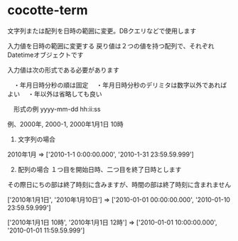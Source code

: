 cocotte-term
============

文字列または配列を日時の範囲に変更。DBクエリなどで使用します

 
 入力値を日時の範囲に変更する
 戻り値は２つの値を持つ配列で、それぞれDatetimeオブジェクトです

 入力値は次の形式である必要があります

 　・年月日時分秒の順は固定
 　・年月日時分秒のデリミタは数字以外であればよい
 　・年以外は省略しても良い
 
　形式の例 yyyy-mm-dd hh:ii:ss

  例、2000年, 2000-1, 2000年1月1日 10時
 
 1) 文字列の場合

   2010年1月 => ['2010-1-1 0:00:00.000', '2010-1-31 23:59.59.999']

 2) 配列の場合
   １つ目を開始日時、二つ目を終了日時とします

   その際日にちの部は終了時刻に含みますが、時間の部は終了時刻に含まれません

   ['2010年1月1日', '2010年1月10日']
     => ['2010-01-01 00:00:00.000', '2010-01-10 23:59.59.999']

   ['2010年1月1日 10時', '2010年1月1日 12時']
     => ['2010-01-01 10:00:00.000', '2010-01-01 11:59.59.999']

